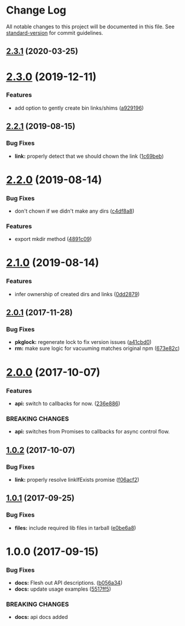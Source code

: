 # Change Log

All notable changes to this project will be documented in this file. See [standard-version](https://github.com/conventional-changelog/standard-version) for commit guidelines.

<a name="2.3.1"></a>
## [2.3.1](https://github.com/npm/gentle-fs/compare/v2.3.0...v2.3.1) (2020-03-25)



<a name="2.3.0"></a>
# [2.3.0](https://github.com/npm/gentle-fs/compare/v2.2.1...v2.3.0) (2019-12-11)


### Features

* add option to gently create bin links/shims ([a929196](https://github.com/npm/gentle-fs/commit/a929196))



<a name="2.2.1"></a>
## [2.2.1](https://github.com/npm/gentle-fs/compare/v2.2.0...v2.2.1) (2019-08-15)


### Bug Fixes

* **link:** properly detect that we should chown the link ([1c69beb](https://github.com/npm/gentle-fs/commit/1c69beb))



<a name="2.2.0"></a>
# [2.2.0](https://github.com/npm/gentle-fs/compare/v2.1.0...v2.2.0) (2019-08-14)


### Bug Fixes

* don't chown if we didn't make any dirs ([c4df8a8](https://github.com/npm/gentle-fs/commit/c4df8a8))


### Features

* export mkdir method ([4891c09](https://github.com/npm/gentle-fs/commit/4891c09))



<a name="2.1.0"></a>
# [2.1.0](https://github.com/npm/gentle-fs/compare/v2.0.1...v2.1.0) (2019-08-14)


### Features

* infer ownership of created dirs and links ([0dd2879](https://github.com/npm/gentle-fs/commit/0dd2879))



<a name="2.0.1"></a>
## [2.0.1](https://github.com/npm/gentle-fs/compare/v2.0.0...v2.0.1) (2017-11-28)


### Bug Fixes

* **pkglock:** regenerate lock to fix version issues ([a41cbd0](https://github.com/npm/gentle-fs/commit/a41cbd0))
* **rm:** make sure logic for vacuuming matches original npm ([673e82c](https://github.com/npm/gentle-fs/commit/673e82c))



<a name="2.0.0"></a>
# [2.0.0](https://github.com/npm/gentle-fs/compare/v1.0.2...v2.0.0) (2017-10-07)


### Features

* **api:** switch to callbacks for now. ([236e886](https://github.com/npm/gentle-fs/commit/236e886))


### BREAKING CHANGES

* **api:** switches from Promises to callbacks for async control flow.



<a name="1.0.2"></a>
## [1.0.2](https://github.com/npm/gentle-fs/compare/v1.0.1...v1.0.2) (2017-10-07)


### Bug Fixes

* **link:** properly resolve linkIfExists promise ([f06acf2](https://github.com/npm/gentle-fs/commit/f06acf2))



<a name="1.0.1"></a>
## [1.0.1](https://github.com/npm/gentle-fs/compare/v1.0.0...v1.0.1) (2017-09-25)


### Bug Fixes

* **files:** include required lib files in tarball ([e0be6a8](https://github.com/npm/gentle-fs/commit/e0be6a8))



<a name="1.0.0"></a>
# 1.0.0 (2017-09-15)


### Bug Fixes

* **docs:** Flesh out API descriptions. ([b056a34](https://github.com/npm/gentle-fs/commit/b056a34))
* **docs:** update usage examples ([5517ff5](https://github.com/npm/gentle-fs/commit/5517ff5))


### BREAKING CHANGES

* **docs:** api docs added
